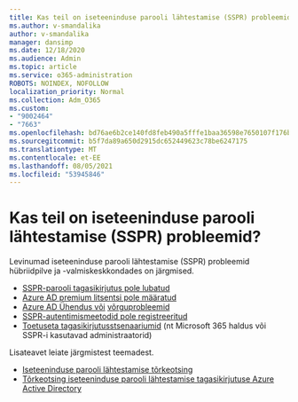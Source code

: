 ```yaml
---
title: Kas teil on iseteeninduse parooli lähtestamise (SSPR) probleemid?
ms.author: v-smandalika
author: v-smandalika
manager: dansimp
ms.date: 12/18/2020
ms.audience: Admin
ms.topic: article
ms.service: o365-administration
ROBOTS: NOINDEX, NOFOLLOW
localization_priority: Normal
ms.collection: Adm_O365
ms.custom:
- "9002464"
- "7663"
ms.openlocfilehash: bd76ae6b2ce140fd8feb490a5fffe1baa36598e7650107f176baec30d71b8628
ms.sourcegitcommit: b5f7da89a650d2915dc652449623c78be6247175
ms.translationtype: MT
ms.contentlocale: et-EE
ms.lasthandoff: 08/05/2021
ms.locfileid: "53945846"
---
```

# <a name="having-self-service-password-reset-sspr-problems"></a>Kas teil on iseteeninduse parooli lähtestamise (SSPR) probleemid?

Levinumad iseteeninduse parooli lähtestamise (SSPR) probleemid hübriidpilve ja -valmiskeskkondades on järgmised.

- [SSPR-parooli tagasikirjutus pole lubatud](https://docs.microsoft.com/azure/active-directory/authentication/tutorial-enable-sspr-writeback)
- [Azure AD premium litsentsi pole määratud](https://docs.microsoft.com/azure/active-directory/authentication/concept-sspr-licensing)
- [Azure AD Ühendus või](https://docs.microsoft.com/azure/active-directory/hybrid/tshoot-connect-sync-errors) [võrguprobleemid](https://docs.microsoft.com/azure/active-directory/hybrid/tshoot-connect-connectivity)
- [SSPR-autentimismeetodid pole registreeritud](https://mysignins.microsoft.com/security-info)
- [Toetuseta tagasikirjutusstsenaariumid](https://docs.microsoft.com/azure/active-directory/authentication/concept-sspr-writeback#unsupported-writeback-operations) (nt Microsoft 365 haldus või SSPR-i kasutavad administraatorid)


Lisateavet leiate järgmistest teemadest.

- [Iseteeninduse parooli lähtestamise tõrkeotsing](https://docs.microsoft.com/azure/active-directory/authentication/troubleshoot-sspr)
- [Tõrkeotsing iseteeninduse parooli lähtestamise tagasikirjutuse Azure Active Directory](https://docs.microsoft.com/azure/active-directory/authentication/troubleshoot-sspr-writeback)

